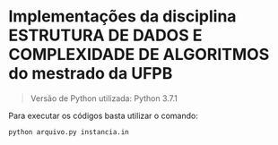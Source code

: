 # Implementações da disciplina ESTRUTURA DE DADOS E COMPLEXIDADE DE ALGORITMOS do mestrado da UFPB

> Versão de Python utilizada: Python 3.7.1

Para executar os códigos basta utilizar o comando:

```
python arquivo.py instancia.in
```
